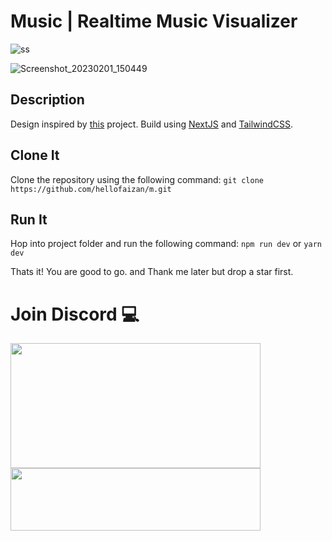 # Music | Realtime Music Visualizer

![ss](https://user-images.githubusercontent.com/84437051/216005315-fd39e2f6-b6fd-4433-a6d2-c5f2e7df5676.png)

![Screenshot_20230201_150449](https://user-images.githubusercontent.com/84437051/216005592-cc3aa968-d1b7-452b-a583-70732b132799.png)

## Description
Design inspired by [this](https://github.com/cnrad/s) project.
Build using [NextJS](https://nextjs.org/) and [TailwindCSS](https://tailwindcss.com/).

## Clone It
Clone the repository using the following command:
```git clone https://github.com/hellofaizan/m.git```

## Run It
Hop into project folder and run the following command:
```npm run dev``` or ```yarn dev```

Thats it! You are good to go. and Thank me later but drop a star first.

# Join Discord 💻

<a href="https://discord.gg/EHthxHRUmr">
     <img src="https://lanyard.cnrad.dev/api/890232380265222215?idleMessage=Just%20Chillin..." width="400" height="200" />
</a>
<br>
<a href="https://discord.gg/EHthxHRUmr">
     <img src="https://invidget.switchblade.xyz/EHthxHRUmr" width="400" height="100" />
</a>